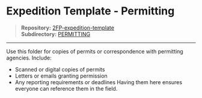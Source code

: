 # Expedition Template - Permitting

> **Repository:** [2FP-expedition-template](https://github.com/two-frontiers-project/2FP-expedition-template)  
> **Subdirectory:** [PERMITTING](https://github.com/two-frontiers-project/2FP-expedition-template/tree/main/PERMITTING)

---

Use this folder for copies of permits or correspondence with permitting agencies.
Include:
- Scanned or digital copies of permits
- Letters or emails granting permission
- Any reporting requirements or deadlines
Having them here ensures everyone can reference them in the field.
